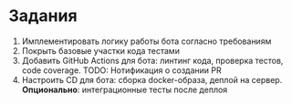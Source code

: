 # Задания

1. Имплементировать логику работы бота согласно требованиям
2. Покрыть базовые участки кода тестами
3. Добавить GitHub Actions для бота: линтинг кода, проверка тестов, code coverage. TODO: Нотификация о создании PR
4. Настроить CD для бота: сборка docker-образа, деплой на сервер. **Опционально**: интеграционные тесты после деплоя

